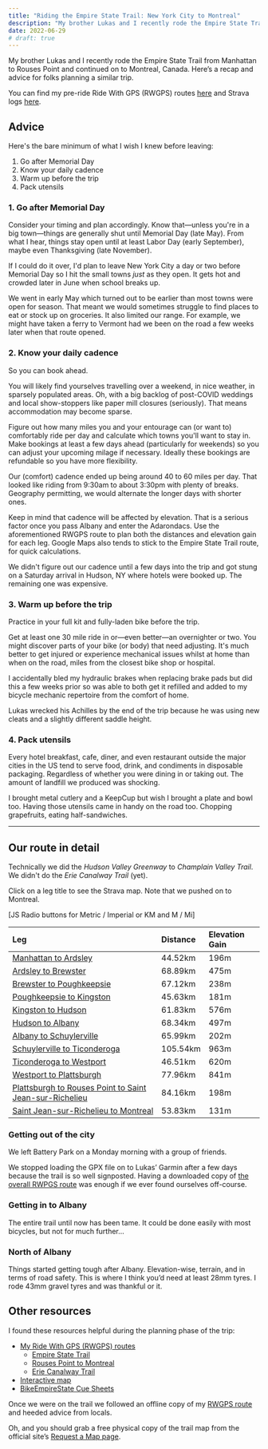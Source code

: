 ```yaml
---
title: "Riding the Empire State Trail: New York City to Montreal"
description: "My brother Lukas and I recently rode the Empire State Trail from Manhattan to Rouses Point and continued on to Montreal, Canada. Here’s a recap and advice for folks planning a similar trip."
date: 2022-06-29
# draft: true
---
```


My brother Lukas and I recently rode the Empire State Trail from Manhattan to Rouses Point and continued on to Montreal, Canada. Here’s a recap and advice for folks planning a similar trip.

You can find my pre-ride Ride With GPS (RWGPS) routes [here](https://ridewithgps.com/collections/45795?privacy_code=FQSqiW1RcXuLBATK) and Strava logs [here](#our-route-in-detail).

## Advice

Here's the bare minimum of what I wish I knew before leaving:

1. Go after Memorial Day
2. Know your daily cadence
3. Warm up before the trip
4. Pack utensils

### 1. Go after Memorial Day

Consider your timing and plan accordingly.
Know that—unless you're in a big town—things are generally shut until Memorial Day (late May). From what I hear, things stay open until at least Labor Day (early September), maybe even Thanksgiving (late November).

If I could do it over, I'd plan to leave New York City a day or two before Memorial Day so I hit the small towns _just_ as they open.
It gets hot and crowded later in June when school breaks up.

We went in early May which turned out to be earlier than most towns were open for season.
That meant we would sometimes struggle to find places to eat or stock up on groceries.
It also limited our range.
For example, we might have taken a ferry to Vermont had we been on the road a few weeks later when that route opened.

### 2. Know your daily cadence

So you can book ahead.

You will likely find yourselves travelling over a weekend, in nice weather, in sparsely populated areas.
Oh, with a big backlog of post-COVID weddings and local show-stoppers like paper mill closures (seriously).
That means accommodation may become sparse.

Figure out how many miles you and your entourage can (or want to) comfortably ride per day and calculate which towns you'll want to stay in.
Make bookings at least a few days ahead (particularly for weekends) so you can adjust your upcoming milage if necessary.
Ideally these bookings are refundable so you have more flexibility.

Our (comfort) cadence ended up being around <span class="distance miles-to-km">40 to 60 miles</span> per day.
That looked like riding from 9:30am to about 3:30pm with plenty of breaks.
Geography permitting, we would alternate the longer days with shorter ones.

Keep in mind that cadence will be affected by elevation. That is a serious factor once you pass Albany and enter the Adarondacs. Use the aforementioned RWGPS route to plan both the distances and elevation gain for each leg.
Google Maps also tends to stick to the Empire State Trail route, for quick calculations.

We didn't figure out our cadence until a few days into the trip and got stung on a Saturday arrival in Hudson, NY where hotels were booked up.
The remaining one was expensive.

### 3. Warm up before the trip

Practice in your full kit and fully-laden bike before the trip.

Get at least one <span class="distance miles-to-km">30 mile</span> ride in or—even better—an overnighter or two.
You might discover parts of your bike (or body) that need adjusting.
It's much better to get injured or experience mechanical issues whilst at home than when on the road, miles from the closest bike shop or hospital.

I accidentally bled my hydraulic brakes when replacing brake pads but did this a few weeks prior so was able to both get it refilled and added to my bicycle mechanic repertoire from the comfort of home.

Lukas wrecked his Achilles by the end of the trip because he was using new cleats and a slightly different saddle height.

### 4. Pack utensils

Every hotel breakfast, cafe, diner, and even restaurant outside the major cities in the US tend to serve food, drink, and condiments in disposable packaging. Regardless of whether you were dining in or taking out.
The amount of landfill we produced was shocking.

I brought metal cutlery and a KeepCup but wish I brought a plate and bowl too.
Having those utensils came in handy on the road too.
Chopping grapefruits, eating half-sandwiches.

---

## Our route in detail

Technically we did the _Hudson Valley Greenway_ to _Champlain Valley Trail_. We didn't do the _Erie Canalway Trail_ (yet).

Click on a leg title to see the Strava map.
Note that we pushed on to Montreal.

[JS Radio buttons for Metric / Imperial or KM and M / Mi]

| Leg                                                                                                     | Distance                              | Elevation Gain                     |
| :------------------------------------------------------------------------------------------------------ | :------------------------------------ | :--------------------------------- |
| [Manhattan to Ardsley](https://www.strava.com/activities/7115492001)                                    | <span class="distance">44.52km</span> | <span class="distance">196m</span> |
| [Ardsley to Brewster](https://www.strava.com/activities/7121387383)                                     | 68.89km                               | 475m                               |
| [Brewster to Poughkeepsie](https://www.strava.com/activities/7126394083)                                | 67.12km                               | 238m                               |
| [Poughkeepsie to Kingston](https://www.strava.com/activities/7132011514)                                | 45.63km                               | 181m                               |
| [Kingston to Hudson](https://www.strava.com/activities/7136560114)                                      | 61.83km                               | 576m                               |
| [Hudson to Albany](https://www.strava.com/activities/7142807965)                                        | 68.34km                               | 497m                               |
| [Albany to Schuylerville](https://www.strava.com/activities/7148631579)                                 | 65.99km                               | 202m                               |
| [Schuylerville to Ticonderoga](https://www.strava.com/activities/7153547176)                            | 105.54km                              | 963m                               |
| [Ticonderoga to Westport](https://www.strava.com/activities/7159144031)                                 | 46.51km                               | 620m                               |
| [Westport to Plattsburgh](https://www.strava.com/activities/7165283112)                                 | 77.96km                               | 841m                               |
| [Plattsburgh to Rouses Point to Saint Jean-sur-Richelieu](https://www.strava.com/activities/7170605364) | 84.16km                               | 198m                               |
| [Saint Jean-sur-Richelieu to Montreal](https://www.strava.com/activities/7175123103)                    | 53.83km                               | 131m                               |

### Getting out of the city

We left Battery Park on a Monday morning with a group of friends.

We stopped loading the GPX file on to Lukas’ Garmin after a few days because the trail is so well signposted.
Having a downloaded copy of [the overall RWPGS route](/#) was enough if we ever found ourselves off-course.

<!-- <div class='strava-embed-placeholder' data-embed-type='activity' data-embed-id='7170605364'></div><script src='https://strava-embeds.com/embed.js'></script> -->

### Getting in to Albany

The entire trail until now has been tame.
It could be done easily with most bicycles, but not for much further...

### North of Albany

Things started getting tough after Albany.
Elevation-wise, terrain, and in terms of road safety. This is where I think you’d need at least 28mm tyres. I rode 43mm gravel tyres and was thankful or it.

## Other resources

I found these resources helpful during the planning phase of the trip:

- [My Ride With GPS (RWGPS) routes](https://ridewithgps.com/collections/45795?privacy_code=FQSqiW1RcXuLBATK)
  - [Empire State Trail](https://ridewithgps.com/routes/39225143)
  - [Rouses Point to Montreal](https://ridewithgps.com/routes/39236591)
  - [Erie Canalway Trail](https://ridewithgps.com/routes/39236954)
- [Interactive map](https://empiretrail.ny.gov/map)
- [BikeEmpireState Cue Sheets](https://bikeempirestate.com/cue-sheets.aspx)

Once we were on the trail we followed an offline copy of my [RWGPS route](https://ridewithgps.com/routes/39225143) and heeded advice from locals.

Oh, and you should grab a free physical copy of the trail map from the official site’s [Request a Map page](https://empiretrail.ny.gov/request-map).
